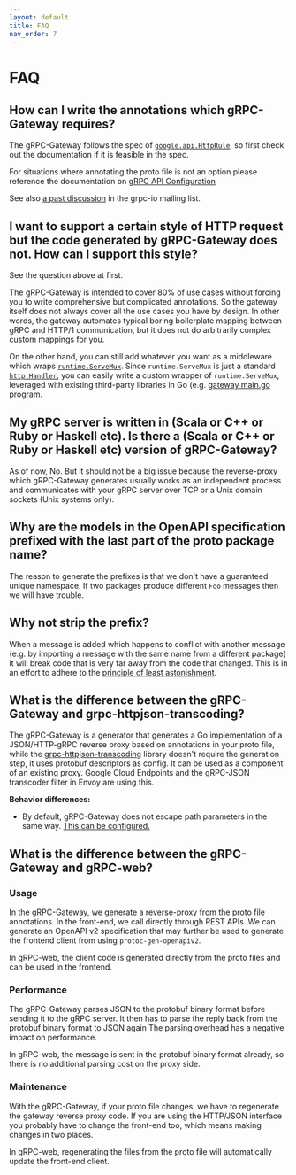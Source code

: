 ```yaml
---
layout: default
title: FAQ
nav_order: 7
---
```


# FAQ

## How can I write the annotations which gRPC-Gateway requires?

The gRPC-Gateway follows the spec of [`google.api.HttpRule`](https://github.com/googleapis/googleapis/blob/master/google/api/http.proto), so first check out the documentation if it is feasible in the spec.

For situations where annotating the proto file is not an option please reference the documentation on [gRPC API Configuration](https://grpc-ecosystem.github.io/grpc-gateway/docs/mapping/grpc_api_configuration/)

See also [a past discussion](https://groups.google.com/d/msg/grpc-io/Xqx80hG0D44/VNCDHjeE6pUJ) in the grpc-io mailing list.

## I want to support a certain style of HTTP request but the code generated by gRPC-Gateway does not. How can I support this style?

See the question above at first.

The gRPC-Gateway is intended to cover 80% of use cases without forcing you to write comprehensive but complicated annotations. So the gateway itself does not always cover all the use cases you have by design. In other words, the gateway automates typical boring boilerplate mapping between gRPC and HTTP/1 communication, but it does not do arbitrarily complex custom mappings for you.

On the other hand, you can still add whatever you want as a middleware which wraps
[`runtime.ServeMux`](https://pkg.go.dev/github.com/web3-luoxi/grpc-gateway/runtime?tab=doc#ServeMux). Since `runtime.ServeMux` is just a standard [`http.Handler`](http://golang.org/pkg/http#Handler), you can easily write a custom wrapper of `runtime.ServeMux`, leveraged with existing third-party libraries in Go (e.g. [gateway main.go program](https://github.com/web3-luoxi/grpc-gateway/blob/master/examples/internal/gateway/main.go).

## My gRPC server is written in (Scala or C++ or Ruby or Haskell etc). Is there a (Scala or C++ or Ruby or Haskell etc) version of gRPC-Gateway?

As of now, No. But it should not be a big issue because the reverse-proxy which gRPC-Gateway generates usually works as an independent process and communicates with your gRPC server over TCP or a Unix domain sockets (Unix systems only).

## Why are the models in the OpenAPI specification prefixed with the last part of the proto package name?

The reason to generate the prefixes is that we don't have a guaranteed unique namespace. If two packages produce different `Foo` messages then we will have trouble.

## Why not strip the prefix?

When a message is added which happens to conflict with another message (e.g. by importing a message with the same name from a different package) it will break code that is very far away from the code that changed. This is in an effort to adhere to the [principle of least astonishment](https://en.wikipedia.org/wiki/Principle_of_least_astonishment).

## What is the difference between the gRPC-Gateway and grpc-httpjson-transcoding?

The gRPC-Gateway is a generator that generates a Go implementation of a JSON/HTTP-gRPC reverse proxy based on annotations in your proto file, while the [grpc-httpjson-transcoding](https://github.com/grpc-ecosystem/grpc-httpjson-transcoding) library doesn't require the generation step, it uses protobuf descriptors as config. It can be used as a component of an existing proxy. Google Cloud Endpoints and the gRPC-JSON transcoder filter in Envoy are using this.

<!-- TODO(v3): remove this note when default behavior matches Envoy/Cloud Endpoints -->
**Behavior differences:**
- By default, gRPC-Gateway does not escape path parameters in the same way. [This can be configured.](../mapping/customizing_your_gateway.md#Controlling-path-parameter-unescaping)

## What is the difference between the gRPC-Gateway and gRPC-web?

### Usage

In the gRPC-Gateway, we generate a reverse-proxy from the proto file annotations. In the front-end, we call directly through REST APIs. We can generate an OpenAPI v2 specification that may further be used to generate the frontend client from using `protoc-gen-openapiv2`.

In gRPC-web, the client code is generated directly from the proto files and can be used in the frontend.

### Performance

The gRPC-Gateway parses JSON to the protobuf binary format before sending it to the gRPC server. It then has to parse the reply back from the protobuf binary format to JSON again The parsing overhead has a negative impact on performance.

In gRPC-web, the message is sent in the protobuf binary format already, so there is no additional parsing cost on the proxy side.

### Maintenance

With the gRPC-Gateway, if your proto file changes, we have to regenerate the gateway reverse proxy code. If you are using the HTTP/JSON interface you probably have to change the front-end too, which means making changes in two places.

In gRPC-web, regenerating the files from the proto file will automatically update the front-end client.
